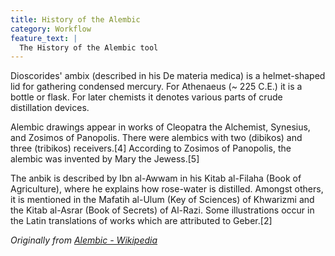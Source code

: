 ```yaml
---
title: History of the Alembic
category: Workflow
feature_text: |
  The History of the Alembic tool
---
```


Dioscorides' ambix (described in his De materia medica) is a helmet-shaped lid for gathering condensed mercury. For Athenaeus (~ 225 C.E.) it is a bottle or flask. For later chemists it denotes various parts of crude distillation devices.

<!-- more -->

Alembic drawings appear in works of Cleopatra the Alchemist, Synesius, and Zosimos of Panopolis. There were alembics with two (dibikos) and three (tribikos) receivers.[4] According to Zosimos of Panopolis, the alembic was invented by Mary the Jewess.[5]

The anbik is described by Ibn al-Awwam in his Kitab al-Filaha (Book of Agriculture), where he explains how rose-water is distilled. Amongst others, it is mentioned in the Mafatih al-Ulum (Key of Sciences) of Khwarizmi and the Kitab al-Asrar (Book of Secrets) of Al-Razi. Some illustrations occur in the Latin translations of works which are attributed to Geber.[2]

_Originally from [Alembic - Wikipedia](https://en.wikipedia.org/wiki/Alembic)_
